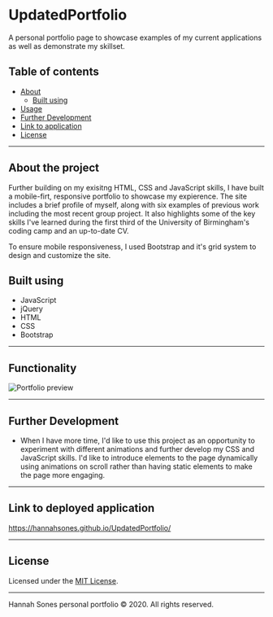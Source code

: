 # UpdatedPortfolio
A personal portfolio page to showcase examples of my current applications as well as demonstrate my skillset.

## Table of contents
* [About](#about-the-project)
  * [Built using](#built-using)
* [Usage](#usage)
* [Further Development](#further-development)
* [Link to application](#link-to-deployed-application)
* [License](License)

----------

## About the project
Further building on my exisitng HTML, CSS and JavaScript skills, I have built a mobile-firt, responsive portfolio to showcase my expierence. The site includes a brief profile of myself, along with six examples of previous work including the most recent group project. It also highlights some of the key skills I've learned during the first third of the University of Birmingham's coding camp and an up-to-date CV.

To ensure mobile responsiveness, I used Bootstrap and it's grid system to design and customize the site. 

## Built using
* JavaScript
* jQuery
* HTML
* CSS
* Bootstrap

----------

## Functionality  

![Portfolio preview](https://media.giphy.com/media/AYuHI62pKicXJD8cC5/giphy.gif)

-------------
## Further Development
* When I have more time, I'd like to use this project as an opportunity to experiment with different animations and further develop my CSS and JavaScript skills. I'd like to introduce elements to the page dynamically using animations on scroll rather than having static elements to make the page more engaging.

--------------
## Link to deployed application
https://hannahsones.github.io/UpdatedPortfolio/

------------
## License

Licensed under the [MIT License](https://choosealicense.com/licenses/mit/).

-------------

Hannah Sones personal portfolio © 2020. All rights reserved.
